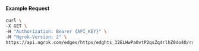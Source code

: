 <!-- Code generated for API Clients. DO NOT EDIT. -->

#### Example Request

```bash
curl \
-X GET \
-H "Authorization: Bearer {API_KEY}" \
-H "Ngrok-Version: 2" \
https://api.ngrok.com/edges/https/edghts_32ELHwPa0vtP2qsZq4rlhZ0do4O/routes/edghtsrt_32ELHxO8l6v6ymO6escl8RpINp2/user_agent_filter
```
